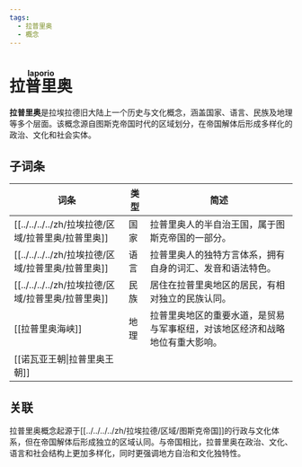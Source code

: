 ```yaml
---
tags:
  - 拉普里奥
  - 概念
---
```


# <ruby>拉普里奥<rt>laporio</rt></ruby>

**拉普里奥**是拉埃拉德旧大陆上一个历史与文化概念，涵盖国家、语言、民族及地理等多个层面。该概念源自图斯克帝国时代的区域划分，在帝国解体后形成多样化的政治、文化和社会实体。

## 子词条

| 词条                | 类型  | 简述                                     |
| ----------------- | --- | -------------------------------------- |
| [[../../../../zh/拉埃拉德/区域/拉普里奥/拉普里奥]]        | 国家  | 拉普里奥人的半自治王国，属于图斯克帝国的一部分。               |
| [[../../../../zh/拉埃拉德/区域/拉普里奥/拉普里奥]]         | 语言  | 拉普里奥人的独特方言体系，拥有自身的词汇、发音和语法特色。          |
| [[../../../../zh/拉埃拉德/区域/拉普里奥/拉普里奥]]         | 民族  | 居住在拉普里奥地区的居民，有相对独立的民族认同。               |
| [[拉普里奥海峡]]        | 地理  | 拉普里奥地区的重要水道，是贸易与军事枢纽，对该地区经济和战略地位有重大影响。 |
| [[诺瓦亚王朝\|拉普里奥王朝]] |     |                                        |

## 关联

拉普里奥概念起源于[[../../../../zh/拉埃拉德/区域/图斯克帝国]]的行政与文化体系，但在帝国解体后形成独立的区域认同。与帝国相比，拉普里奥在政治、文化、语言和社会结构上更加多样化，同时更强调地方自治和文化独特性。